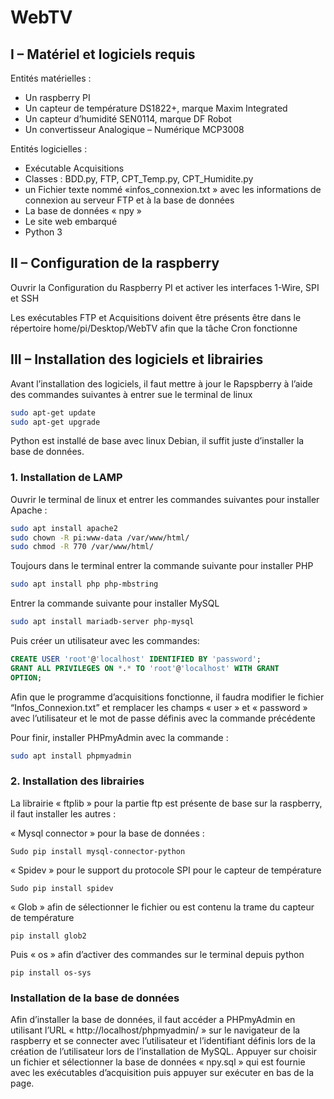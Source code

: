 # WebTV

## I – Matériel et logiciels requis

Entités matérielles :

- Un raspberry PI 
- Un capteur de température DS1822+, marque Maxim Integrated
- Un capteur d’humidité SEN0114, marque DF Robot
- Un convertisseur Analogique – Numérique MCP3008
  
Entités logicielles :
- Exécutable Acquisitions
- Classes : BDD.py, FTP, CPT_Temp.py, CPT_Humidite.py
- un Fichier texte nommé «infos_connexion.txt » avec les informations de connexion au serveur 
FTP et à la base de données
- La base de données « npy »
- Le site web embarqué
- Python 3
  
## II – Configuration de la raspberry
Ouvrir la Configuration du Raspberry PI et activer les interfaces 1-Wire, SPI et SSH
 
Les exécutables FTP et Acquisitions doivent être présents être dans le répertoire 
home/pi/Desktop/WebTV afin que la tâche Cron fonctionne

## III – Installation des logiciels et librairies
Avant l’installation des logiciels, il faut mettre à jour le Rapspberry à l’aide des commandes suivantes à entrer 
sue le terminal de linux

```Bash
sudo apt-get update
sudo apt-get upgrade
```

Python est installé de base avec linux Debian, il suffit juste d’installer la base de données.

### 1. Installation de LAMP
   
Ouvrir le terminal de linux et entrer les commandes suivantes pour installer Apache : 

```Bash
sudo apt install apache2
sudo chown -R pi:www-data /var/www/html/
sudo chmod -R 770 /var/www/html/
```

Toujours dans le terminal entrer la commande suivante pour installer PHP

```Bash
sudo apt install php php-mbstring
```

Entrer la commande suivante pour installer MySQL

```Bash
sudo apt install mariadb-server php-mysql
```

Puis créer un utilisateur avec les commandes:

```SQL
CREATE USER 'root'@'localhost' IDENTIFIED BY 'password';
GRANT ALL PRIVILEGES ON *.* TO 'root'@'localhost' WITH GRANT 
OPTION;
```

Afin que le programme d’acquisitions fonctionne, il faudra modifier le fichier “Infos_Connexion.txt” 
et remplacer les champs « user » et « password » avec l’utilisateur et le mot de passe définis avec la 
commande précédente

 
Pour finir, installer PHPmyAdmin avec la commande : 

```Bash
sudo apt install phpmyadmin
```

### 2. Installation des librairies

La librairie « ftplib » pour la partie ftp est présente de base sur la raspberry, il faut installer les 
autres :

« Mysql connector » pour la base de données : 

```
Sudo pip install mysql-connector-python
```

« Spidev » pour le support du protocole SPI pour le capteur de température

```
Sudo pip install spidev
```

« Glob » afin de sélectionner le fichier ou est contenu la trame du capteur de température

```
pip install glob2
```
Puis « os » afin d’activer des commandes sur le terminal depuis python

```
pip install os-sys
```

### Installation de la base de données
   
Afin d’installer la base de données, il faut accéder a PHPmyAdmin en utilisant l’URL « http://localhost/phpmyadmin/ » sur le navigateur de la raspberry et se connecter avec l’utilisateur et 
l’identifiant définis lors de la création de l’utilisateur lors de l’installation de MySQL.
Appuyer sur choisir un fichier et sélectionner la base de données « npy.sql » qui est fournie avec les exécutables d’acquisition puis appuyer sur exécuter en bas de la page.
